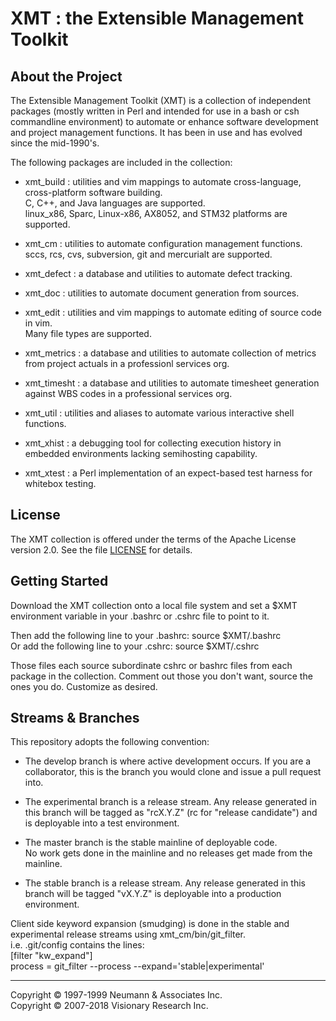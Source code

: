 # XMT : the Extensible Management Toolkit

## About the Project

The Extensible Management Toolkit (XMT) is a collection of independent packages
(mostly written in Perl and intended for use in a bash or csh commandline environment)
to automate or enhance software development and project management functions.
It has been in use and has evolved since the mid-1990's.

The following packages are included in the collection:
- xmt_build :
   utilities and vim mappings to automate cross-language, cross-platform software building.     
   C, C++, and Java languages are supported.     
   linux_x86, Sparc, Linux-x86, AX8052, and STM32 platforms are supported.

- xmt_cm :
   utilities to automate configuration management functions.     
   sccs, rcs, cvs, subversion, git and mercurialt are supported.

- xmt_defect :
   a database and utilities to automate defect tracking.

- xmt_doc :
   utilities to automate document generation from sources.

- xmt_edit :
   utilities and vim mappings to automate editing of source code in vim.     
   Many file types are supported.

- xmt_metrics :
   a database and utilities to automate collection of metrics from project actuals in a professionl services org.

- xmt_timesht :
   a database and utilities to automate timesheet generation against WBS codes in a professional services org.

- xmt_util :
   utilities and aliases to automate various interactive shell functions.

- xmt_xhist :
   a debugging tool for collecting execution history in embedded environments lacking semihosting capability.

- xmt_xtest :
   a Perl implementation of an expect-based test harness for whitebox testing.

## License

The XMT collection is offered under the terms of the Apache License version 2.0.
See the file [LICENSE](LICENSE) for details.

## Getting Started

Download the XMT collection onto a local file system and set a $XMT environment
variable in your .bashrc or .cshrc file to point to it.     

Then add the following line to your .bashrc: source $XMT/.bashrc     
Or add the following line to your .cshrc:    source $XMT/.cshrc     

Those files each source subordinate cshrc or bashrc files from each package
in the collection.  Comment out those you don't want, source the ones you
do.  Customize as desired.

## Streams & Branches
This repository adopts the following convention:     

- The develop branch is where active development occurs.  If you are a collaborator,
this is the branch you would clone and issue a pull request into.  

- The experimental branch is a release stream. Any release generated in this branch 
will be tagged as "rcX.Y.Z" (rc for "release candidate") and is deployable into 
a test environment. 

- The master branch is the stable mainline of deployable code.  
  No work gets done in the mainline and no releases get made from the mainline.  

- The stable branch is a release stream.  Any release generated in this branch 
will be tagged "vX.Y.Z" is deployable into a production environment. 
 
Client side keyword expansion (smudging) is done in the stable and experimental release
streams using xmt_cm/bin/git_filter.      
i.e. .git/config contains the lines:     
[filter "kw_expand"]       
   process = git_filter  --process --expand='stable|experimental'  


---------
Copyright &copy; 1997-1999 Neumann & Associates Inc.      
Copyright &copy; 2007-2018 Visionary Research Inc.        


